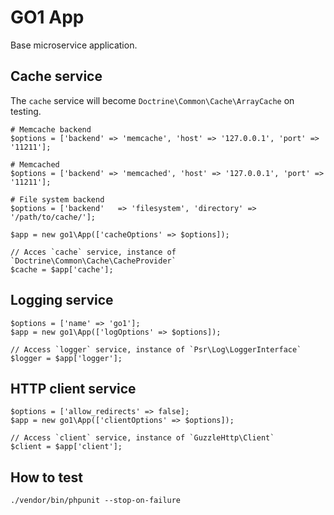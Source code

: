 GO1 App
====

Base microservice application.

## Cache service

The `cache` service will become `Doctrine\Common\Cache\ArrayCache` on testing.

```
# Memcache backend
$options = ['backend' => 'memcache', 'host' => '127.0.0.1', 'port' => '11211'];

# Memcached
$options = ['backend' => 'memcached', 'host' => '127.0.0.1', 'port' => '11211'];

# File system backend
$options = ['backend'   => 'filesystem', 'directory' => '/path/to/cache/'];

$app = new go1\App(['cacheOptions' => $options]);

// Acces `cache` service, instance of `Doctrine\Common\Cache\CacheProvider`
$cache = $app['cache'];
```

## Logging service

```
$options = ['name' => 'go1'];
$app = new go1\App(['logOptions' => $options]);

// Access `logger` service, instance of `Psr\Log\LoggerInterface`
$logger = $app['logger'];
```

## HTTP client service

```
$options = ['allow_redirects' => false];
$app = new go1\App(['clientOptions' => $options]);

// Access `client` service, instance of `GuzzleHttp\Client`
$client = $app['client'];
```

## How to test
    ./vendor/bin/phpunit --stop-on-failure
